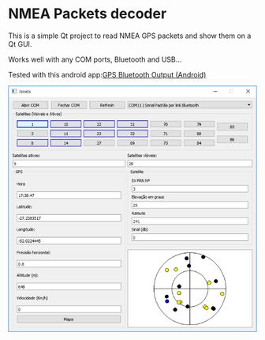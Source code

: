 NMEA Packets decoder
=============

This is a simple Qt project to read NMEA GPS packets and show them on a Qt GUI.

Works well with any COM ports, Bluetooth and USB...

Tested with this android app:[GPS Bluetooth Output (Android)](https://play.google.com/store/apps/details?id=com.meowsbox.btgps&hl=en)

![alt tag](https://github.com/angelorodem/qt-satelite-info/blob/master/Project%20image/tela%20gps.png?raw=true)



